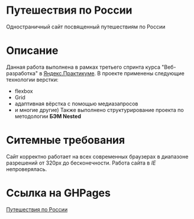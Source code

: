 # Путешествия по России

Одностраничный сайт посвященный путешествиям по России

# Описание

Данная работа выполнена в рамках третьего спринта курса "Веб-разработка" в [Яндекс.Практикуме](https://practicum.yandex.ru/). В проекте применены следующие технологии верстки:

- flexbox
- Grid
- адаптивная вёрстка с помощью медиазапросов
- и многие другие)
  Также выполнено структурирование проекта по методологии **БЭМ Nested**

# Ситемные требования

Сайт корректно работает на всех современных браузерах в диапазоне разрешений от 320px до бесконечности. Работа сайта в _IE_ непроверялась.

# Ссылка на GHPages

[Путешествия по России](https://practicum.yandex.ru/)
